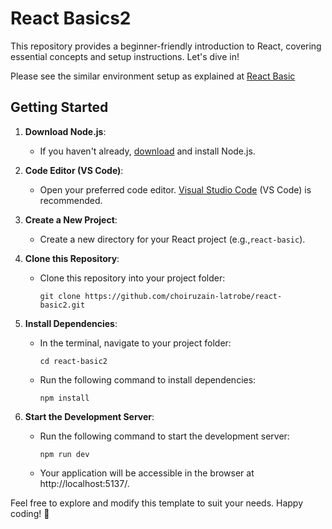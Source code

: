 # React Basics2

This repository provides a beginner-friendly introduction to React, covering essential concepts and setup instructions. Let's dive in!

Please see the similar environment setup as explained at [React Basic](https://github.com/choiruzain-latrobe/react-basic)

## Getting Started

1. **Download Node.js**:
    - If you haven't already, [download](https://nodejs.org/en/download) and install Node.js.

2. **Code Editor (VS Code)**:
    - Open your preferred code editor. [Visual Studio Code](https://code.visualstudio.com/download) (VS Code) is recommended.

3. **Create a New Project**:
    - Create a new directory for your React project (e.g.,`react-basic`).

4. **Clone this Repository**:
    - Clone this repository into your project folder:
      ```
      git clone https://github.com/choiruzain-latrobe/react-basic2.git
      ```

5. **Install Dependencies**:
    - In the terminal, navigate to your project folder:
      ```
      cd react-basic2
      ```
    - Run the following command to install dependencies:
      ```
      npm install
      ```

6. **Start the Development Server**:
    - Run the following command to start the development server:
      ```
      npm run dev
      ```
    - Your application will be accessible in the browser at http://localhost:5137/.

Feel free to explore and modify this template to suit your needs. Happy coding! 🚀
